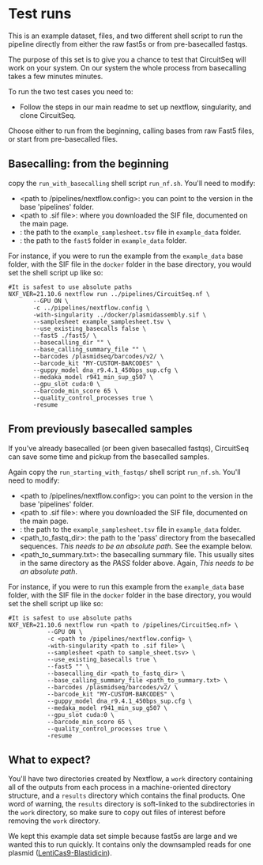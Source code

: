 # Test runs
This is an example dataset, files, and two different shell script to run the pipeline directly from either the raw fast5s or from pre-basecalled fastqs. 

The purpose of this set is to give you a chance to test that CircuitSeq will work on your system. On our system the whole process from basecalling takes a few minutes minutes. 

To run the two test cases you need to:
 - Follow the steps in our main readme to set up nextflow, singularity, and clone CircuitSeq.

Choose either to run from the beginning, calling bases from raw Fast5 files, or start from pre-basecalled files. 

## Basecalling: from the beginning 

copy the `run_with_basecalling` shell script `run_nf.sh`. You'll need to modify:

- <path to /pipelines/nextflow.config>: you can point to the version in the base 'pipelines' folder. 
- <path to .sif file>: where you downloaded the SIF file, documented on the main page.
- <path to sample_sheet.tsv>: the path to the `example_samplesheet.tsv` file in `example_data` folder.
- <path to fast5 directory>: the path to the `fast5` folder in `example_data` folder.

For instance, if you were to run the example from the `example_data` base folder, with the SIF file in the 
       `docker` folder in the base directory, you would set the shell script up like so:
```
#It is safest to use absolute paths
NXF_VER=21.10.6 nextflow run ../pipelines/CircuitSeq.nf \
       --GPU ON \
       -c ../pipelines/nextflow.config \
       -with-singularity ../docker/plasmidassembly.sif \
       --samplesheet example_samplesheet.tsv \
       --use_existing_basecalls false \
       --fast5 ./fast5/ \
       --basecalling_dir "" \
       --base_calling_summary_file "" \
       --barcodes /plasmidseq/barcodes/v2/ \
       --barcode_kit "MY-CUSTOM-BARCODES" \
       --guppy_model dna_r9.4.1_450bps_sup.cfg \
       --medaka_model r941_min_sup_g507 \
       --gpu_slot cuda:0 \
       --barcode_min_score 65 \
       --quality_control_processes true \
       -resume
```

## From previously basecalled samples
 
If you've already basecalled (or been given basecalled fastqs), CircuitSeq can save some time and pickup from the basecalled samples. 
 
Again copy the `run_starting_with_fastqs/` shell script `run_nf.sh`. You'll need to modify:

- <path to /pipelines/nextflow.config>: you can point to the version in the base 'pipelines' folder. 
- <path to .sif file>: where you downloaded the SIF file, documented on the main page.
- <path to sample_sheet.tsv>: the path to the `example_samplesheet.tsv` file in `example_data` folder.
- <path_to_fastq_dir>: the path to the 'pass' directory from the basecalled sequences. *This needs to be an absolute path*. See the example below.
- <path_to_summary.txt>: the basecalling summary file. This usually sites in the same directory as the _PASS_ folder above. Again, *This needs to be an absolute path*.
 

For instance, if you were to run this example from the `example_data` base folder, with the SIF file in the 
       `docker` folder in the base directory, you would set the shell script up like so:
```
#It is safest to use absolute paths
NXF_VER=21.10.6 nextflow run <path to /pipelines/CircuitSeq.nf> \
           --GPU ON \
           -c <path to /pipelines/nextflow.config> \
           -with-singularity <path to .sif file> \
           --samplesheet <path to sample_sheet.tsv> \
           --use_existing_basecalls true \
           --fast5 "" \
           --basecalling_dir <path_to_fastq_dir> \
           --base_calling_summary_file <path_to_summary.txt> \
           --barcodes /plasmidseq/barcodes/v2/ \
           --barcode_kit "MY-CUSTOM-BARCODES" \
           --guppy_model dna_r9.4.1_450bps_sup.cfg \
           --medaka_model r941_min_sup_g507 \
           --gpu_slot cuda:0 \
           --barcode_min_score 65 \
           --quality_control_processes true \
           -resume
```
 

## What to expect?
You'll have two directories created by Nextflow, a ```work``` directory containing all of the outputs from each process in a machine-oriented directory structure, and a ```results``` directory which contains the final products. One word of warning, the ```results``` directory is soft-linked to the subdirectories in the ```work``` directory, so make sure to copy out files of interest before removing the ```work``` directory.
 
We kept this example data set simple because fast5s are large and we wanted this to run quickly. It contains only the downsampled reads for one plasmid ([LentiCas9-Blastidicin](https://www.addgene.org/52962/)).  
